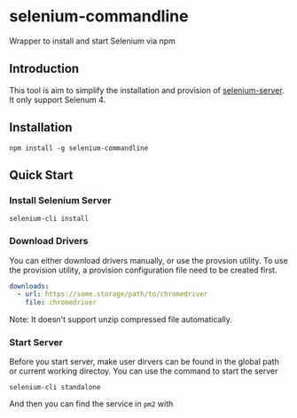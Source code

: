 # selenium-commandline
Wrapper to install and start Selenium via npm

## Introduction
This tool is aim to simplify the installation and provision of [selenium-server](https://www.selenium.dev/downloads/). It only support Selenum 4.

## Installation
`npm install -g selenium-commandline`

## Quick Start

### Install Selenium Server
`selenium-cli install`

### Download Drivers
You can either download drivers manually, or use the provsion utility. To use the provision utility, a provision configuration file need to be created first.

```yaml
downloads:
  - url: https://some.storage/path/to/chromedriver
    file: chromedriver
```

Note: It doesn't support unzip compressed file automatically.

### Start Server
Before you start server, make user dirvers can be found in the global path or current working directoy.
You can use the command to start the server

`selenium-cli standalone`

And then you can find the service in `pm2` with

